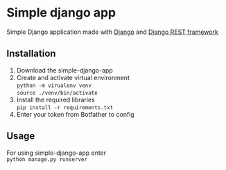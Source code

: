 # Simple django app

Simple Django application made with [Django](https://docs.djangoproject.com/en/3.2/) and [Django REST framework](https://www.django-rest-framework.org/)

## Installation
1. Download the simple-django-app
2. Create and activate virtual environment  
   ```python -m virualenv venv```  
   ```source ./venv/bin/activate```
3. Install the required libraries  
  ```pip install -r requirements.txt```
5. Enter your token from Botfather to config 

## Usage 
For using simple-django-app enter  
```python manage.py runserver```  
